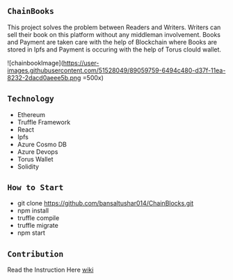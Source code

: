 

## `ChainBooks`

This project solves the problem between Readers and Writers. Writers can sell their book on this platform without any middleman involvement. Books and Payment are taken care with the help of Blockchain where Books are stored in Ipfs and Payment is occuring with the help of Torus clould wallet.

![chainbookImage](https://user-images.githubusercontent.com/51528049/89059759-6494c480-d37f-11ea-8232-2dacd0aeee5b.png =500x)

## `Technology`

* Ethereum 
* Truffle Framework 
* React 
* Ipfs 
* Azure Cosmo DB 
* Azure Devops 
* Torus Wallet 
* Solidity 


## `How to Start`

* git clone https://github.com/bansaltushar014/ChainBlocks.git <br>
* npm install <br>
* truffle compile <br>
* truffle migrate <br>
* npm start <br>

## `Contribution`

Read the Instruction Here
[wiki](https://github.com/bansaltushar014/ChainBooks/wiki/ChainBooks)


